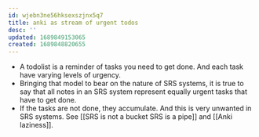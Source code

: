 ```yaml
---
id: wjebn3ne56hksexszjnx5q7
title: anki as stream of urgent todos
desc: ''
updated: 1689849153065
created: 1689848820655
---
```


- A todolist is a reminder of tasks you need to get done. And each task have varying levels of urgency.
- Bringing that model to bear on the nature of SRS systems, it is true to say that all notes in an SRS system represent equally urgent tasks that have to get done.
- If the tasks are not done, they accumulate. And this is very unwanted in SRS systems. See [[SRS is not a bucket SRS is a pipe]] and [[Anki laziness]].

